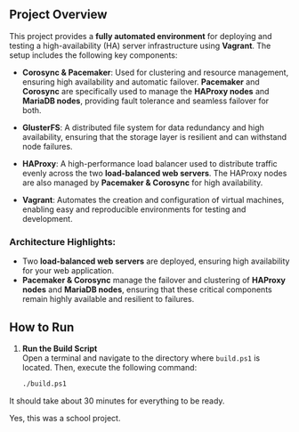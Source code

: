 ## Project Overview

This project provides a **fully automated environment** for deploying and testing a high-availability (HA) server infrastructure using **Vagrant**. The setup includes the following key components:

- **Corosync & Pacemaker**: Used for clustering and resource management, ensuring high availability and automatic failover. **Pacemaker** and **Corosync** are specifically used to manage the **HAProxy nodes** and **MariaDB nodes**, providing fault tolerance and seamless failover for both.

- **GlusterFS**: A distributed file system for data redundancy and high availability, ensuring that the storage layer is resilient and can withstand node failures.

- **HAProxy**: A high-performance load balancer used to distribute traffic evenly across the two **load-balanced web servers**. The HAProxy nodes are also managed by **Pacemaker & Corosync** for high availability.

- **Vagrant**: Automates the creation and configuration of virtual machines, enabling easy and reproducible environments for testing and development.

### Architecture Highlights:
- Two **load-balanced web servers** are deployed, ensuring high availability for your web application.
- **Pacemaker & Corosync** manage the failover and clustering of **HAProxy nodes** and **MariaDB nodes**, ensuring that these critical components remain highly available and resilient to failures.


## How to Run

1. **Run the Build Script**  
   Open a terminal and navigate to the directory where `build.ps1` is located. Then, execute the following command:

   ```bash
   ./build.ps1

It should take about 30 minutes for everything to be ready.

Yes, this was a school project.
